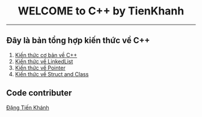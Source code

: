 
<h1  align="center"> WELCOME to C++ by TienKhanh</h1>

<hr>
<h2 aligin="center"> Đây là bản tổng hợp kiến thức về C++ </h2>
<ol>
  <li> <a href="Untitled1.cpp"> Kiến thức cơ bản về C++</a> </li>
  <li> <a href="LinkedList.cpp"> Kiến thức về LinkedList</a> </li>
  <li> <a href="pointer.cpp"> Kiến thức về Pointer</a> </li>
  <li> <a href="pointer.cpp">Kiến thức về Struct and Class</a> </li>
</ol>

## Code contributer

<a href="https://www.facebook.com/tienkhanh.dang/"> Đặng Tiến Khánh </a>
